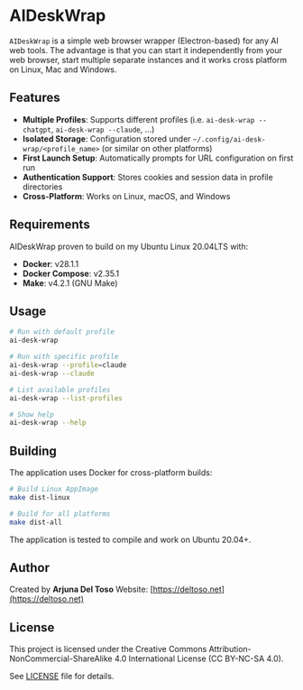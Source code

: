 # AIDeskWrap

`AIDeskWrap` is a simple web browser wrapper (Electron-based) for any AI web tools. The advantage is that you can start it independently from your web browser, start multiple separate instances and it works cross platform on Linux, Mac and Windows.

## Features

- **Multiple Profiles**: Supports different profiles (i.e. `ai-desk-wrap --chatgpt`, `ai-desk-wrap --claude`, ...)
- **Isolated Storage**: Configuration stored under `~/.config/ai-desk-wrap/<profile_name>` (or similar on other platforms)
- **First Launch Setup**: Automatically prompts for URL configuration on first run
- **Authentication Support**: Stores cookies and session data in profile directories
- **Cross-Platform**: Works on Linux, macOS, and Windows

## Requirements

AIDeskWrap proven to build on my Ubuntu Linux 20.04LTS with:

- **Docker**: v28.1.1
- **Docker Compose**: v2.35.1
- **Make**: v4.2.1 (GNU Make)

## Usage

```bash
# Run with default profile
ai-desk-wrap

# Run with specific profile
ai-desk-wrap --profile=claude
ai-desk-wrap --claude

# List available profiles
ai-desk-wrap --list-profiles

# Show help
ai-desk-wrap --help
```

## Building

The application uses Docker for cross-platform builds:

```bash
# Build Linux AppImage
make dist-linux

# Build for all platforms
make dist-all
```

The application is tested to compile and work on Ubuntu 20.04+.

## Author

Created by **Arjuna Del Toso**
Website: [https://deltoso.net](https://deltoso.net)

## License

This project is licensed under the Creative Commons Attribution-NonCommercial-ShareAlike 4.0 International License (CC BY-NC-SA 4.0).

See [LICENSE](LICENSE) file for details.
